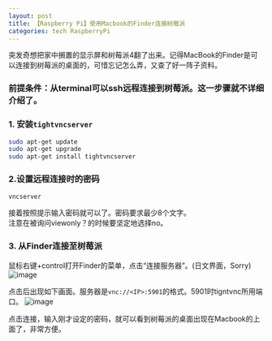 ```yaml
---
layout: post
title: 【Raspberry Pi】使用Macbook的Finder连接树莓派
categories: tech RaspberryPi
---
```

突发奇想把家中搁置的显示屏和树莓派4翻了出来。记得MacBook的Finder是可以连接到树莓派的桌面的，可惜忘记怎么弄，又查了好一阵子资料。

### 前提条件：从terminal可以ssh远程连接到树莓派。这一步骤就不详细介绍了。

### 1. 安装`tightvncserver`
```bash
sudo apt-get update
sudo apt-get upgrade
sudo apt-get install tightvncserver
```

### 2.设置远程连接时的密码
```bash
vncserver
```
接着按照提示输入密码就可以了。密码要求最少8个文字。  
注意在被询问viewonly？的时候要坚定地选择no。

### 3. 从Finder连接至树莓派
鼠标右键+control打开Finder的菜单，点击“连接服务器”。(日文界面，Sorry)
![image]("/assets/post/2021-6/8.png")

点击后出现如下画面。服务器是`vnc://<IP>:5901`的格式。5901时tigntvnc所用端口。
![image]("/assets/post/2021-6/9.png")

点击连接，输入刚才设定的密码，就可以看到树莓派的桌面出现在Macbook的上面了，非常方便。
